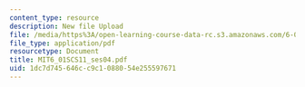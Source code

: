 ```yaml
---
content_type: resource
description: New file Upload
file: /media/https%3A/open-learning-course-data-rc.s3.amazonaws.com/6-01sc-introduction-to-electrical-engineering-and-computer-science-i-spring-2011/1dc7d745646cc9c1088054e255597671_MIT6_01SCS11_ses04.pdf
file_type: application/pdf
resourcetype: Document
title: MIT6_01SCS11_ses04.pdf
uid: 1dc7d745-646c-c9c1-0880-54e255597671
---
```

